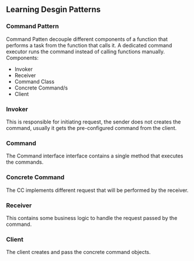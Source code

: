 ## Learning Desgin Patterns

### Command Pattern

Command Patten decouple different components of a function that performs a task from the function that calls it. 
A dedicated command executor runs the command instead of calling functions manually.
Components:
-   Invoker
-   Receiver 
-   Command Class
-   Concrete Command/s
-   Client

### Invoker
This is responsible for initiating request, the sender does not creates the command, usually it gets the pre-configured command from the client.

### Command
The Command interface interface contains a single method that executes the commands.

### Concrete Command
The CC implements different request that will be performed by the receiver.

### Receiver
This contains some business logic to handle the request passed by the command.

### Client
The client creates and pass the concrete command objects.


